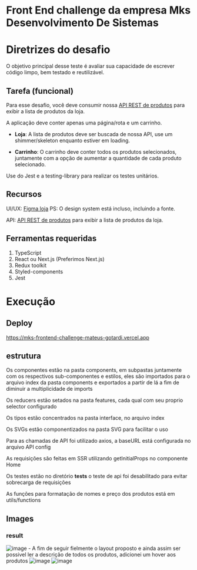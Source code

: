 # Front End challenge da empresa Mks Desenvolvimento De Sistemas

Diretrizes do desafio
===========================

O objetivo principal desse teste é avaliar sua capacidade de escrever código limpo, bem testado e reutilizável.

Tarefa (funcional)
---------------

Para esse desafio, você deve consumir nossa [API REST de produtos](https://mks-challenge-api-frontend.herokuapp.com/api-docs/) para exibir a lista de produtos da loja.

A aplicação deve conter apenas uma página/rota e um carrinho.

- <b>Loja</b>: A lista de produtos deve ser buscada de nossa API, use um shimmer/skeleton enquanto estiver em loading.
 
- <b>Carrinho</b>: O carrinho deve conter todos os produtos selecionados, juntamente com a opção de aumentar a quantidade de cada produto selecionado.

Use do Jest e a testing-library para realizar os testes unitários.

Recursos
---------------

UI/UX: [Figma loja](https://www.figma.com/file/Z4z8osDbK1ET7cjNzFRMrK/MKS-Front-end-challenge?node-id=0%3A1) PS: O design system está incluso, incluindo a fonte.

API: [API REST de produtos](https://mks-challenge-api-frontend.herokuapp.com/api-docs/) para exibir a lista de produtos da loja.

Ferramentas requeridas
---------------

1. TypeScript
2. React ou Next.js (Preferimos Next.js)
3. Redux toolkit
4. Styled-components
5. Jest

# Execução

## Deploy

   https://mks-frontend-challenge-mateus-gotardi.vercel.app

## estrutura

   Os componentes estão na pasta components, em subpastas juntamente com os respectivos sub-componentes e estilos, eles são importados para o arquivo index da pasta components e exportados a partir de lá a fim de diminuir a multiplicidade de imports

   Os reducers estão setados na pasta features, cada qual com seu proprio selector configurado

   Os tipos estão concentrados na pasta interface, no arquivo index

   Os SVGs estão componentizados na pasta SVG para facilitar o uso

   Para as chamadas de API foi utilizado axios, a baseURL está configurada no arquivo API config

   As requisições são feitas em SSR utilizando getInitialProps no componente Home

   Os testes estão no diretório __tests__ o teste de api foi desabilitado para evitar sobrecarga de requisições

   As funções para formatação de nomes e preço dos produtos está em utils/functions
    
## Images
### result
![image](https://user-images.githubusercontent.com/98918812/215115485-6e5e4d1a-ff8a-4e8d-83cd-6bcdaca1c4f3.png)
    - A fim de seguir fielmente o layout proposto e ainda assim ser possivel ler a descrição de todos os produtos, adicionei um hover aos produtos
![image](https://user-images.githubusercontent.com/98918812/215116511-f0466518-02d8-461c-9522-7e5b3f6301f9.png)
![image](https://user-images.githubusercontent.com/98918812/215116873-c9dcc739-b986-4580-a55c-c6b22c296acd.png)

